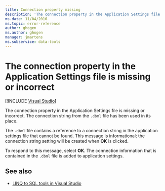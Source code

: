 ```yaml
---
title: Connection property missing
description: 'The connection property in the Application Settings file is missing or incorrect. View information about this Visual Studio O/R Designer message.'
ms.date: 11/04/2016
ms.topic: error-reference
author: ghogen
ms.author: ghogen
manager: jmartens
ms.subservice: data-tools
---
```

# The connection property in the Application Settings file is missing or incorrect

 [!INCLUDE [Visual Studio](~/includes/applies-to-version/vs-windows-only.md)]

The connection property in the Application Settings file is missing or incorrect. The connection string from the `.dbml` file has been used in its place.

The `.dbml` file contains a reference to a connection string in the application settings file that cannot be found. This message is informational; the connection string setting will be created when **OK** is clicked.

To respond to this message, select **OK**. The connection information that is contained in the `.dbml` file is added to application settings.

## See also

- [LINQ to SQL tools in Visual Studio](../data-tools/linq-to-sql-tools-in-visual-studio2.md)
